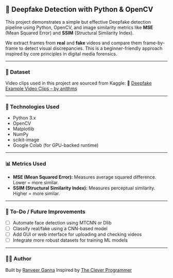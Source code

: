 ## 🧠 Deepfake Detection with Python & OpenCV

This project demonstrates a simple but effective Deepfake detection pipeline using Python, OpenCV, and image similarity metrics like **MSE** (Mean Squared Error) and **SSIM** (Structural Similarity Index).

We extract frames from **real** and **fake** videos and compare them frame-by-frame to detect visual discrepancies. This is a beginner-friendly approach inspired by core principles in digital media forensics.

---

### 📁 Dataset

Video clips used in this project are sourced from Kaggle:
🔗 [Deepfake Example Video Clips – by anlthms](https://www.kaggle.com/code/anlthms/deepfake-example-video-clips)

---

### 🔧 Technologies Used

* Python 3.x
* OpenCV
* Matplotlib
* NumPy
* scikit-image
* Google Colab (for GPU-backed runtime)

---

### 📊 Metrics Used

* **MSE (Mean Squared Error):** Measures average squared difference. Lower = more similar.
* **SSIM (Structural Similarity Index):** Measures perceptual similarity. Higher = more similar.

---

### 📌 To-Do / Future Improvements

* [ ] Automate face detection using MTCNN or Dlib
* [ ] Classify real/fake using a CNN-based model
* [ ] Add GUI or web interface for uploading and checking videos
* [ ] Integrate more robust datasets for training ML models

---

### 🧑‍💻 Author

Built by [Ranveer Ganna](https://github.com/ranveerganna)
Inspired by [The Clever Programmer](https://www.thecleverprogrammer.com)

